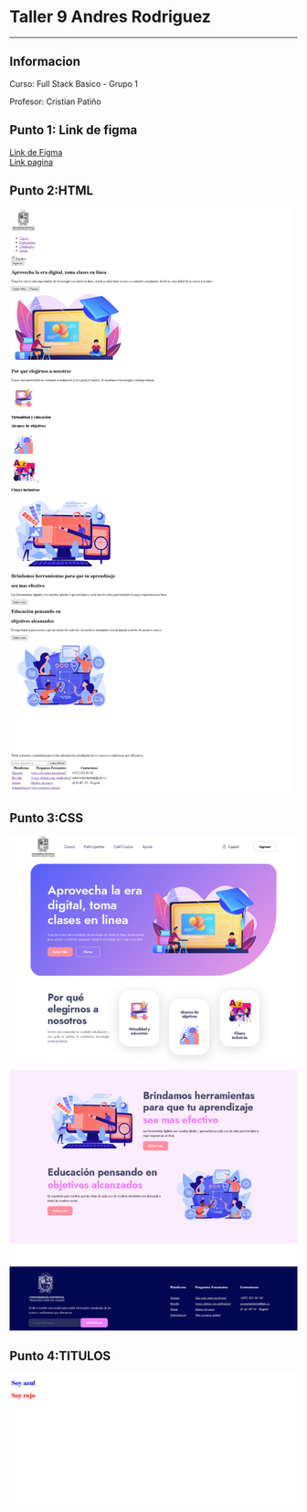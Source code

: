 <h1>Taller 9 Andres Rodriguez</h1>
<hr>

<h2>Informacion</h2>
<p>Curso: Full Stack Basico -
Grupo 1<p>
<p>Profesor: Cristian Patiño 

<h2>Punto 1: Link de figma</h2>
<a href="https://www.figma.com/file/rcfAXrThQL81DQv7RkU2j2/Ricardo-Andres-Rodriguez-Mendez-Exercise-figma?type=design&node-id=0-1&t=cQZkDbmCK8makycp-0" target="_blank">Link de Figma</a>

<br>
<a href="https://94andresrodriguez.github.io/taller-9-full-stack/">Link pagina</a>

<h2>Punto 2:HTML</h2>
<img src="./public/images/html.png" alt="html">

<h2>Punto 3:CSS</h2>
<img src="./public/images/html-css.png" alt="css">

<h2>Punto 4:TITULOS</h2>
<img src="./public/images/p-4html-css.png" alt="css">
